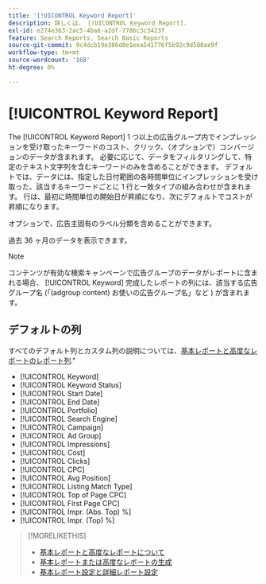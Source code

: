 ```yaml
---
title: '[!UICONTROL Keyword Report]'
description: 詳しくは、 [!UICONTROL Keyword Report].
exl-id: e274e363-2ac5-4ba6-a2df-7786c3c3423f
feature: Search Reports, Search Basic Reports
source-git-commit: 9c4dcb19e386d8e1eea541776f5b92c9d500ae9f
workflow-type: tm+mt
source-wordcount: '168'
ht-degree: 0%

---
```


# [!UICONTROL Keyword Report]

The [!UICONTROL Keyword Report] 1 つ以上の広告グループ内でインプレッションを受け取ったキーワードのコスト、クリック、（オプションで）コンバージョンのデータが含まれます。 必要に応じて、データをフィルタリングして、特定のテキスト文字列を含むキーワードのみを含めることができます。 デフォルトでは、データには、指定した日付範囲の各時間単位にインプレッションを受け取った、該当するキーワードごとに 1 行と一致タイプの組み合わせが含まれます。 行は、最初に時間単位の開始日が昇順になり、次にデフォルトでコストが昇順になります。

オプションで、広告主固有のラベル分類を含めることができます。

過去 36 ヶ月のデータを表示できます。

>[!NOTE]
>
>コンテンツが有効な検索キャンペーンで広告グループのデータがレポートに含まれる場合、 [!UICONTROL Keyword] 完成したレポートの列には、該当する広告グループ名 (「(adgroup content) お使いの広告グループ名」など ) が含まれます。

## デフォルトの列

すべてのデフォルト列とカスタム列の説明については、[基本レポートと高度なレポートのレポート列](basic-advanced-report-columns.md).&quot;

* [!UICONTROL Keyword]
* [!UICONTROL Keyword Status]
* [!UICONTROL Start Date]
* [!UICONTROL End Date]
* [!UICONTROL Portfolio]
* [!UICONTROL Search Engine]
* [!UICONTROL Campaign]
* [!UICONTROL Ad Group]
* [!UICONTROL Impressions]
* [!UICONTROL Cost]
* [!UICONTROL Clicks]
* [!UICONTROL CPC]
* [!UICONTROL Avg Position]
* [!UICONTROL Listing Match Type]
* [!UICONTROL Top of Page CPC]
* [!UICONTROL First Page CPC]
* [!UICONTROL Impr. (Abs. Top) %]
* [!UICONTROL Impr. (Top) %]

>[!MORELIKETHIS]
>
>* [基本レポートと高度なレポートについて](basic-advanced-report-about.md)
>* [基本レポートまたは高度なレポートの生成](basic-advanced-report-generate.md)
>* [基本レポート設定と詳細レポート設定](basic-advanced-report-settings.md)

